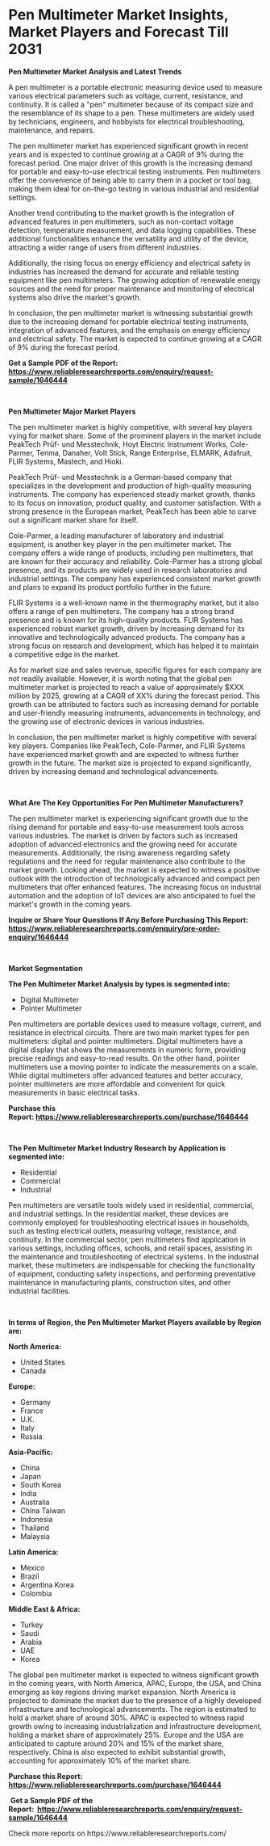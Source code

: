 <p><h1>Pen Multimeter Market Insights, Market Players and Forecast Till 2031</h1></p><p><strong>Pen Multimeter Market Analysis and Latest Trends</strong></p>
<p><p>A pen multimeter is a portable electronic measuring device used to measure various electrical parameters such as voltage, current, resistance, and continuity. It is called a "pen" multimeter because of its compact size and the resemblance of its shape to a pen. These multimeters are widely used by technicians, engineers, and hobbyists for electrical troubleshooting, maintenance, and repairs.</p><p>The pen multimeter market has experienced significant growth in recent years and is expected to continue growing at a CAGR of 9% during the forecast period. One major driver of this growth is the increasing demand for portable and easy-to-use electrical testing instruments. Pen multimeters offer the convenience of being able to carry them in a pocket or tool bag, making them ideal for on-the-go testing in various industrial and residential settings.</p><p>Another trend contributing to the market growth is the integration of advanced features in pen multimeters, such as non-contact voltage detection, temperature measurement, and data logging capabilities. These additional functionalities enhance the versatility and utility of the device, attracting a wider range of users from different industries.</p><p>Additionally, the rising focus on energy efficiency and electrical safety in industries has increased the demand for accurate and reliable testing equipment like pen multimeters. The growing adoption of renewable energy sources and the need for proper maintenance and monitoring of electrical systems also drive the market's growth.</p><p>In conclusion, the pen multimeter market is witnessing substantial growth due to the increasing demand for portable electrical testing instruments, integration of advanced features, and the emphasis on energy efficiency and electrical safety. The market is expected to continue growing at a CAGR of 9% during the forecast period.</p></p>
<p><strong>Get a Sample PDF of the Report:&nbsp; <a href="https://www.reliableresearchreports.com/enquiry/request-sample/1646444">https://www.reliableresearchreports.com/enquiry/request-sample/1646444</a></strong></p>
<p>&nbsp;</p>
<p><strong>Pen Multimeter Major Market Players</strong></p>
<p><p>The pen multimeter market is highly competitive, with several key players vying for market share. Some of the prominent players in the market include PeakTech Prüf- und Messtechnik, Hoyt Electric Instrument Works, Cole-Parmer, Tenma, Danaher, Volt Stick, Range Enterprise, ELMARK, Adafruit, FLIR Systems, Mastech, and Hioki.</p><p>PeakTech Prüf- und Messtechnik is a German-based company that specializes in the development and production of high-quality measuring instruments. The company has experienced steady market growth, thanks to its focus on innovation, product quality, and customer satisfaction. With a strong presence in the European market, PeakTech has been able to carve out a significant market share for itself.</p><p>Cole-Parmer, a leading manufacturer of laboratory and industrial equipment, is another key player in the pen multimeter market. The company offers a wide range of products, including pen multimeters, that are known for their accuracy and reliability. Cole-Parmer has a strong global presence, and its products are widely used in research laboratories and industrial settings. The company has experienced consistent market growth and plans to expand its product portfolio further in the future.</p><p>FLIR Systems is a well-known name in the thermography market, but it also offers a range of pen multimeters. The company has a strong brand presence and is known for its high-quality products. FLIR Systems has experienced robust market growth, driven by increasing demand for its innovative and technologically advanced products. The company has a strong focus on research and development, which has helped it to maintain a competitive edge in the market.</p><p>As for market size and sales revenue, specific figures for each company are not readily available. However, it is worth noting that the global pen multimeter market is projected to reach a value of approximately $XXX million by 2025, growing at a CAGR of XX% during the forecast period. This growth can be attributed to factors such as increasing demand for portable and user-friendly measuring instruments, advancements in technology, and the growing use of electronic devices in various industries.</p><p>In conclusion, the pen multimeter market is highly competitive with several key players. Companies like PeakTech, Cole-Parmer, and FLIR Systems have experienced market growth and are expected to witness further growth in the future. The market size is projected to expand significantly, driven by increasing demand and technological advancements.</p></p>
<p>&nbsp;</p>
<p><strong>What Are The Key Opportunities For Pen Multimeter Manufacturers?</strong></p>
<p><p>The pen multimeter market is experiencing significant growth due to the rising demand for portable and easy-to-use measurement tools across various industries. The market is driven by factors such as increased adoption of advanced electronics and the growing need for accurate measurements. Additionally, the rising awareness regarding safety regulations and the need for regular maintenance also contribute to the market growth. Looking ahead, the market is expected to witness a positive outlook with the introduction of technologically advanced and compact pen multimeters that offer enhanced features. The increasing focus on industrial automation and the adoption of IoT devices are also anticipated to fuel the market's growth in the coming years.</p></p>
<p><strong>Inquire or Share Your Questions If Any Before Purchasing This Report: <a href="https://www.reliableresearchreports.com/enquiry/pre-order-enquiry/1646444">https://www.reliableresearchreports.com/enquiry/pre-order-enquiry/1646444</a></strong></p>
<p>&nbsp;</p>
<p><strong>Market Segmentation</strong></p>
<p><strong>The Pen Multimeter Market Analysis by types is segmented into:</strong></p>
<p><ul><li>Digital Multimeter</li><li>Pointer Multimeter</li></ul></p>
<p><p>Pen multimeters are portable devices used to measure voltage, current, and resistance in electrical circuits. There are two main market types for pen multimeters: digital and pointer multimeters. Digital multimeters have a digital display that shows the measurements in numeric form, providing precise readings and easy-to-read results. On the other hand, pointer multimeters use a moving pointer to indicate the measurements on a scale. While digital multimeters offer advanced features and better accuracy, pointer multimeters are more affordable and convenient for quick measurements in basic electrical tasks.</p></p>
<p><strong>Purchase this Report:&nbsp;<a href="https://www.reliableresearchreports.com/purchase/1646444">https://www.reliableresearchreports.com/purchase/1646444</a></strong></p>
<p>&nbsp;</p>
<p><strong>The Pen Multimeter Market Industry Research by Application is segmented into:</strong></p>
<p><ul><li>Residential</li><li>Commercial</li><li>Industrial</li></ul></p>
<p><p>Pen multimeters are versatile tools widely used in residential, commercial, and industrial settings. In the residential market, these devices are commonly employed for troubleshooting electrical issues in households, such as testing electrical outlets, measuring voltage, resistance, and continuity. In the commercial sector, pen multimeters find application in various settings, including offices, schools, and retail spaces, assisting in the maintenance and troubleshooting of electrical systems. In the industrial market, these multimeters are indispensable for checking the functionality of equipment, conducting safety inspections, and performing preventative maintenance in manufacturing plants, construction sites, and other industrial facilities.</p></p>
<p>&nbsp;</p>
<p><strong>In terms of Region, the Pen Multimeter Market Players available by Region are:</strong></p>
<p>
    <p> <strong> North America: </strong>
        <ul>
            <li>United States</li>
            <li>Canada</li>
        </ul>
        </p> 
    <p> <strong> Europe: </strong>
        <ul>
            <li>Germany</li>
            <li>France</li>
            <li>U.K.</li>
            <li>Italy</li>
            <li>Russia</li>
        </ul>
        </p> 
    <p> <strong> Asia-Pacific: </strong>
        <ul>
            <li>China</li>
            <li>Japan</li>
            <li>South Korea</li>
            <li>India</li>
            <li>Australia</li>
            <li>China Taiwan</li>
            <li>Indonesia</li>
            <li>Thailand</li>
            <li>Malaysia</li>
        </ul>
        </p> 
    <p> <strong> Latin America: </strong>
        <ul>
            <li>Mexico</li>
            <li>Brazil</li>
            <li>Argentina Korea</li>
            <li>Colombia</li>
        </ul>
        </p> 
    <p> <strong> Middle East & Africa: </strong>
        <ul>
            <li>Turkey</li>
            <li>Saudi</li>
            <li>Arabia</li>
            <li>UAE</li>
            <li>Korea</li>
        </ul>
    </p>
    </p>
<p><p>The global pen multimeter market is expected to witness significant growth in the coming years, with North America, APAC, Europe, the USA, and China emerging as key regions driving market expansion. North America is projected to dominate the market due to the presence of a highly developed infrastructure and technological advancements. The region is estimated to hold a market share of around 30%. APAC is expected to witness rapid growth owing to increasing industrialization and infrastructure development, holding a market share of approximately 25%. Europe and the USA are anticipated to capture around 20% and 15% of the market share, respectively. China is also expected to exhibit substantial growth, accounting for approximately 10% of the market share.</p></p>
<p><strong>Purchase this Report: <a href="https://www.reliableresearchreports.com/purchase/1646444">https://www.reliableresearchreports.com/purchase/1646444</a></strong></p>
<p>&nbsp;<strong>Get a Sample PDF of the Report:&nbsp;&nbsp;<a href="https://www.reliableresearchreports.com/enquiry/request-sample/1646444">https://www.reliableresearchreports.com/enquiry/request-sample/1646444</a></strong></p>
<p><strong></strong></p>
<p>Check more reports on https://www.reliableresearchreports.com/</p>